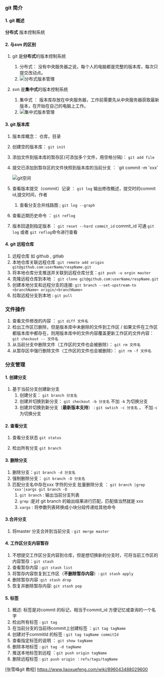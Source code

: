 ### git 简介
#### 1. git 概述 
 **分布式** 版本控制系统
#### 2. 与svn 的区别
1. git 是**分布式**的版本控制系统
    1. 分布式： 没有中央服务器之说，每个人的电脑都是完整的版本库，每次只提交改动点。
    2. ![分布式版本管理](F:\study\git\分布式版本管理.jpg)

2. svn 是**集中式**的版本控制系统
    1. 集中式 ： 版本库存放在中央服务器，工作前需要先从中央服务器获取最新版本，在开始在自己的电脑上工作。
    2. ![集中式版本管理](F:\study\git\集中式版本管理.jpg)

#### 3. git 版本库
1. 版本库概念： 仓库，目录

2. 创建空的版本库： `git init`

3. 添加文件到版本库的暂存区(可添加多个文件，用空格分隔)： `git add file` 

4. 提交已添加到暂存区的文件快照到版本库的当前分支 ： `git commit -m 'xxx’

   ![git空间](F:\study\git\git空间.jpg)

5. 查看版本提交（commit）记录 ： `git log`  输出修改概述，提交时的commit id,提交时间，作者

   1. 查看分支合并线路图 ; `git log --graph`

6. 查看近期历史命令 ： `git reflog`

7. 版本回退到指定版本 ： `git reset --hard commit_id`  commit_id 可通 `git log` 或者 `git reflog`命令进行查看

#### 4. git 远程仓库

1. 远程仓库 如 github , gitlab
2. 本地仓库关联远程仓库 :`git remote add origin git@github.com:userName/respName.git ` 
3. 将本地仓库分支推送并关联到远程仓库分支：`git push -u orgin master`
4. 克隆远程仓库到本地 ： `git clone git@github.com:userName/respName.git`
5. 创建本地分支和远程分支的连接: `git branch --set-upstream-to <branchName> origin/<branchName> `
6. 拉取远程分支到本地 : `git pull`

### 文件操作

1. 查看文件修改的内容 ： `git diff 文件名`
2. 检出工作区已删除，但是版本库中未删除的文件到工作区 / 如果文件在工作区都版本库中都存在，则用版本库中的文件内容覆盖更新工作区的文件内容： `git checkout -- 文件名`
3. 从当前分支中删除文件（工作区的文件也会被删除）： `git rm 文件名`
4. 从暂存区中强行删除文件（工作区的文件也会被删除）： `git rm -f 文件名`

### 分支管理
#### 1. 创建分支
1. 基于当前分支创建新分支
    1. 创建分支： `git branch 分支名`
    2. 创建并切换到新分支：  `git checkout -b 分支名`  不加 `-b` 为切换分支
    3. 创建并切换到新分支（**最新版本支持**）  : `git swtich -c 分支名` ， 不加`-c` 为切换分支

#### 2. 查看分支
1. 查看分支状态 `git status`

2. 检出所有分支 `git branch`


#### 3. 删除分支

1. 删除分支：`git branch -d 分支名 `
2. 强制删除分支： `git branch -D 分支名`
3. 匹配分支名中存在xxx 字符的分支 批量删除分支 ： `git branch |grep 'xxx'|xargs git branch -D`
   1. `git branch` : 输出当前分支列表
   2. `grep` :是对 git branch 的输出结果进行匹配，匹配值当然就是 xxx 
   3. `xargs` : 将参数列表转换成小块分段传递给其他命令

#### 3.合并分支
1. 将master 分支合并到当前分支 : `git merge master`

#### 4. 工作区分支内容暂存

1. 不想提交工作区分支内容到仓库，但是想切换新的分支时，可将当前工作区的内容暂存：`git stash`
2. 查看暂存内容 : `git stash list`
3. 将暂存内容恢复到工作区（**不删除暂存内容**）: `git stash apply`
4. 删除暂存内容 :`git stash drop`
5. 恢复并删除暂存内容: `git stash pop`

#### 5. 标签

1. 概述: 标签是对commit 的标记，相当于commit_id 方便记忆或查询的一个名字
2. 检出所有标签 : `git tag`
3. 在当前分支的当前待commit上创建标签 ：`git tag tagName`
4. 创建对于commitId 的标签 : `git tag tagName commitId`
5. 查看指定标签的说明 ： `git show tagName`
6. 删除本地标签 : `git tag -d tagName`
7. 推送本地标签到远程 ：`git push origin tagName`
8. 删除远程标签 : `git push origin ：refs/tags/tagName`



[张雪峰git 教程] <https://www.liaoxuefeng.com/wiki/896043488029600>